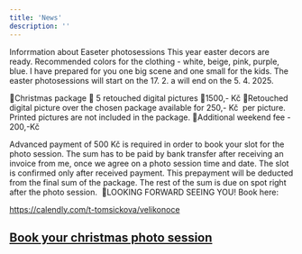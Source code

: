 ```yaml
---
title: 'News'
description: ''
---
```




Inforrmation about Easeter photosessions
This year easter decors are ready. Recommended colors for the clothing - white, beige, pink, purple, blue. I have prepared for you one big scene and one small for the kids. The easter photosessions will start on the 17. 2. a will end on the 5. 4. 2025.

🐥Christmas package 🐣 5 retouched digital pictures 🐣1500,- Kč
🐣Retouched digital picture over the chosen package available for 250,- Kč  per picture. Printed pictures are not included in the package.
🐣Additional weekend fee - 200,-Kč

Advanced payment of 500 Kč is required in order to book your slot for the photo session. The sum has to be paid by bank transfer after receiving an invoice from me, once we agree on a photo session time and date. The slot is confirmed only after received payment. This prepayment will be deducted from the final sum of the package. The rest of the sum is due on spot right after the photo session. 
🐣LOOKING FORWARD SEEING YOU!
Book here: 

https://calendly.com/t-tomsickova/velikonoce

## [**Book your christmas photo session**](/en/contact) 
